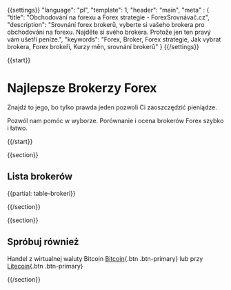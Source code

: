 {{settings}}
  "language": "pl",
  "template": 1,
  "header": "main",
  "meta" : {
    "title": "Obchodování na forexu a Forex strategie - ForexSrovnávač.cz",
    "description": "Srovnání forex brokerů, vyberte si vašeho brokera pro obchodování na forexu. Najděte si svého brokera. Protože jen ten pravý vám ušetří peníze.",
    "keywords": "Forex, Broker, Forex strategie, Jak vybrat brokera, Forex brokeři, Kurzy měn, srovnání brokerů"
  }
{{/settings}}

{{start}}

# Najlepsze Brokerzy Forex

Znajdź to jego, bo tylko prawda jeden pozwoli Ci zaoszczędzić pieniądze.

Pozwól nam pomóc w wyborze. Porównanie i ocena brokerów Forex szybko i łatwo.

{{/start}}

{{section}}

## Lista brokerów

{{partial: table-brokeri}}

{{/section}}

{{section}}

## Spróbuj również

Handel z wirtualnej waluty Bitcoin [Bitcoin]({{url}}bitcoin){.btn .btn-primary} lub przy [Litecoin]({{url}}litecoin){.btn .btn-primary}

{{/section}}